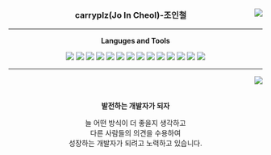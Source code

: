 
<div align=center>
  
  <img align="right" src="https://github-readme-stats.vercel.app/api/top-langs/?username=carryplz&theme=dracula&exclude_repo=clone-web-scrapper,clone-zoom&hide=Procfile&layout=compact&langs_count=8"/>

  
  ### carryplz(Jo In Cheol)-조인철
  
  ---
  **Languges and Tools**

  <img src="https://img.shields.io/badge/Python-3776AB?style=flat-square&logo=Python&logoColor=white"/>
  <img src="https://img.shields.io/badge/Tensorflow-FF6F00?style=flat-square&logo=Tensorflow&logoColor=white"/>
  <img src="https://img.shields.io/badge/Flask-000000?style=flat-square&logo=Flask&logoColor=white"/>
  <img src="https://img.shields.io/badge/Jupyter Notebook-F37626?style=flat-square&logo=Jupyter&logoColor=white"/>
  <img src="https://img.shields.io/badge/Scikit Learn-F7931E?style=flat-square&logo=scikit-learn&logoColor=white"/>
  <img src="https://img.shields.io/badge/Pandas-150458?style=flat-square&logo=Pandas&logoColor=white"/>
  <img src="https://img.shields.io/badge/Numpy-013243?style=flat-square&logo=Numpy&logoColor=white"/>
  
  
  <img src="https://img.shields.io/badge/React-61DAFB?style=flat-square&logo=React&logoColor=white"/>
  <img src="https://img.shields.io/badge/JavaScript-F7DF1E?style=flat-square&logo=JavaScript&logoColor=white"/>
  <img src="https://img.shields.io/badge/Node.js-339933?style=flat-square&logo=Node.js&logoColor=white"/>
  <img src="https://img.shields.io/badge/Visual Studio Code-007ACC?style=flat-square&logo=Visual Studio Code&logoColor=white"/>
  <img src="https://img.shields.io/badge/C-A8B9CC?style=flat-square&logo=C&logoColor=white"/>
  <img src="https://img.shields.io/badge/Firebase-FFCA28?style=flat-square&logo=Firebase&logoColor=white"/>
  <img src="https://img.shields.io/badge/Kotlin-7F52FF?style=flat-square&logo=Kotlin&logoColor=white"/>
  
</div>

---

<div align=center>
  
  <img align="right" src="https://github-readme-stats.vercel.app/api?username=carryplz"/>

  </br>
  </br>
  
  **발전하는 개발자가 되자**
  
  
  늘 어떤 방식이 더 좋을지 생각하고   
  다른 사람들의 의견을 수용하여   
  성장하는 개발자가 되려고 노력하고 있습니다.
  
</div>
